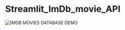 # Streamlit_ImDb_movie_API

![IMDB MOVIES DATABASE DEMO](https://user-images.githubusercontent.com/93464728/222191258-18035e66-c8cc-4f30-8846-3951e27d0d32.PNG)
